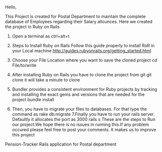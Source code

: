 Hello,

  This Project is created for Postal Department to maintain the complete database of Employees regarding their Salary allounces.
  Here we created the project in
      Ruby on Rails
      
1. Open a terminal as ctrl+alt+t
    
2. Steps to Install Ruby on Rails
      Follow this guide properly to install RoR in your Local machine
      http://guides.rubyonrails.org/getting_started.html

3. Choose your File Location where you want to save the cloned project
      cd File/to/write

4. After installing Ruby on Rails you have to clone the project from git 
      git clone <cloned url>
  it will take a minute to clone
5. Bundler provides a consistent environment for Ruby projects by tracking and installing the exact gems and versions that are needed for the project
      bundle install
6. Then, you have to migrate your files to databases. For that type the command as
      rake db:migrate
7.Finally you have to run your rails server. Defaultly it allocates the port as 3000
      rails s
          These are the steps to Run our project.We hope there is no issues in running this.If any problem occured please feel free to post your comments. It makes us to improve this project
    
  



Pension-Tracker
Rails application for Postal department
